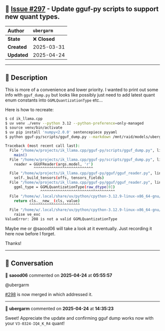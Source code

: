 ## 📌 [Issue #297](https://github.com/ikawrakow/ik_llama.cpp/issues/297) - Update gguf-py scripts to support new quant types.

| **Author** | `ubergarm` |
| :--- | :--- |
| **State** | ❌ **Closed** |
| **Created** | 2025-03-31 |
| **Updated** | 2025-04-24 |

---

## 📄 Description

This is more of a convenience and lower priority. I wanted to print out some info with `gguf_dump.py` but looks like possibly just need to add latest quant enum constants into `GGMLQuantizationType` etc...

Here is how to recreate:
```bash
$ cd ik_llama.cpp
$ uv venv ./venv --python 3.12 --python-preference=only-managed
$ source venv/bin/activate
$ uv pip install 'numpy<2.0.0' sentencepiece pyyaml
$ python gguf-py/scripts/gguf_dump.py --markdown /mnt/raid/models/ubergarm/DeepSeek-V3-0324-GGUF/DeepSeek-V3-0324-Q8_0_R8.gguf

Traceback (most recent call last):
  File "/home/w/projects/ik_llama.cpp/gguf-py/scripts/gguf_dump.py", line 454, in <module>
    main()
  File "/home/w/projects/ik_llama.cpp/gguf-py/scripts/gguf_dump.py", line 439, in main
    reader = GGUFReader(args.model, 'r')
             ^^^^^^^^^^^^^^^^^^^^^^^^^^^
  File "/home/w/projects/ik_llama.cpp/gguf-py/gguf/gguf_reader.py", line 130, in __init__
    self._build_tensors(offs, tensors_fields)
  File "/home/w/projects/ik_llama.cpp/gguf-py/gguf/gguf_reader.py", line 275, in _build_tensors
    ggml_type = GGMLQuantizationType(raw_dtype[0])
                ^^^^^^^^^^^^^^^^^^^^^^^^^^^^^^^^^^
  File "/home/w/.local/share/uv/python/cpython-3.12.9-linux-x86_64-gnu/lib/python3.12/enum.py", line 751, in __call__
    return cls.__new__(cls, value)
           ^^^^^^^^^^^^^^^^^^^^^^^
  File "/home/w/.local/share/uv/python/cpython-3.12.9-linux-x86_64-gnu/lib/python3.12/enum.py", line 1165, in __new__
    raise ve_exc
ValueError: 208 is not a valid GGMLQuantizationType
```

Maybe me or @saood06 will take a look at it eventually. Just recording it here now before I forget.

Thanks!

---

## 💬 Conversation

👤 **saood06** commented on **2025-04-24** at **05:55:57**

@ubergarm 

[#298](https://github.com/ikawrakow/ik_llama.cpp/issues/298) is now merged in which addressed it.

---

👤 **ubergarm** commented on **2025-04-24** at **14:35:23**

Sweet! Appreciate the update and confirming gguf dump works now with your `V3-0324-IQ4_K_R4` quant!